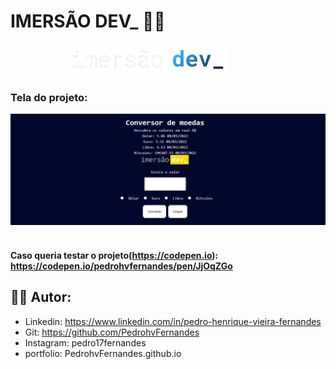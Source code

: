 # IMERSÃO DEV_ 👨‍💻 

<p align="center">
  <img height="50" src="https://github.com/PedrohvFernandes/imersao-dev-alura/blob/main/img/logo/logo-imersao-dev-desktop.1636535198.svg">
  &nbsp;&nbsp;&nbsp;&nbsp;&nbsp;&nbsp;&nbsp;&nbsp;&nbsp;&nbsp;&nbsp;&nbsp;&nbsp;
</p>

### Tela do projeto:
<p align="start">
  <img src="https://github.com/PedrohvFernandes/imersao-dev-alura/blob/main/img/screenshot/Screen2.png">
  &nbsp;&nbsp;&nbsp;&nbsp;&nbsp;&nbsp;&nbsp;&nbsp;&nbsp;&nbsp;&nbsp;&nbsp;&nbsp;
</p>


#### Caso queria testar o projeto(https://codepen.io): https://codepen.io/pedrohvfernandes/pen/JjOqZGo

## 👨‍💻 Autor:
- Linkedin: https://www.linkedin.com/in/pedro-henrique-vieira-fernandes
- Git: https://github.com/PedrohvFernandes
- Instagram: pedro17fernandes
- portfolio: PedrohvFernandes.github.io
